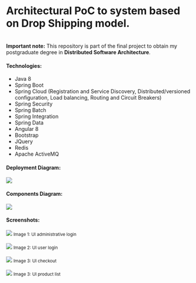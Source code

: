# Architectural PoC to system based on Drop Shipping model.
<br/>
<strong>Important note:</strong> This repository is part of the final project to obtain my postgraduate degree in <strong>Distributed Software Architecture</strong>.
<br/>
<h4>Technologies:</h4>
<ul>
  <li>Java 8</li>
  <li>Spring Boot</li>  
  <li>Spring Cloud (Registration and Service Discovery, Distributed/versioned configuration, Load balancing, Routing and Circuit Breakers)</li>
  <li>Spring Security</li>  
  <li>Spring Batch</li>
  <li>Spring Integration</li>
  <li>Spring Data</li>
  <li>Angular 8</li>
  <li>Bootstrap</li>  
  <li>JQuery</li>
  <li>Redis</li>
  <li>Apache ActiveMQ</li>
 </ul>
<h4>Deployment Diagram:</h4>
<img src="https://github.com/Waelson/poc-pucminas/blob/master/diagram_deployment.png">
<br/>
<h4>Components Diagram:</h4>
<img src="https://github.com/Waelson/poc-pucminas/blob/master/components_diagram.png">
<br/>
<h4>Screenshots:</h4>
<img src="https://github.com/Waelson/poc-pucminas/blob/master/admin_login.png">
<small>Image 1: UI administrative login</small>
<br/>
<br/>
<img src="https://github.com/Waelson/poc-pucminas/blob/master/user_login.png">
<small>Image 2: UI user login</small>
<br/>
<br/>
<img src="https://github.com/Waelson/poc-pucminas/blob/master/checkout.png">
<small>Image 3: UI checkout</small>
<br/>
<br/>
<img src="https://github.com/Waelson/poc-pucminas/blob/master/product_list.png">
<small>Image 3: UI product list</small>

